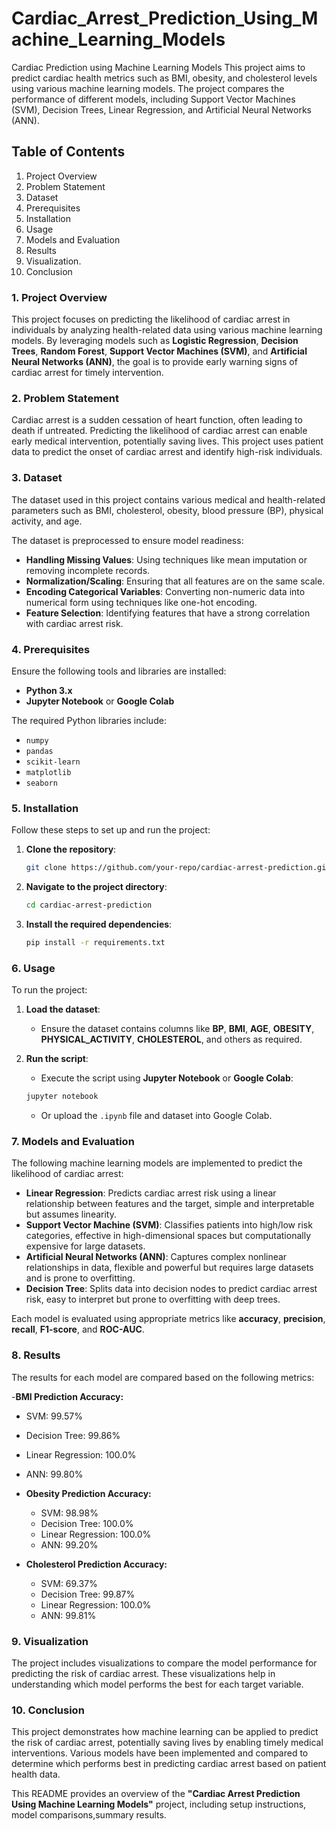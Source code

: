 # Cardiac_Arrest_Prediction_Using_Machine_Learning_Models

Cardiac Prediction using Machine Learning Models This project aims to predict cardiac health metrics such as BMI, obesity, and cholesterol levels using various machine learning models. The project compares the performance of different models, including Support Vector Machines (SVM), Decision Trees, Linear Regression, and Artificial Neural Networks (ANN).

## Table of Contents
1. Project Overview
2. Problem Statement
3. Dataset
4. Prerequisites
5. Installation
6. Usage
7. Models and Evaluation
8. Results
9. Visualization.
10. Conclusion


### 1. Project Overview
This project focuses on predicting the likelihood of cardiac arrest in individuals by analyzing health-related data using various machine learning models. By leveraging models such as **Logistic Regression**, **Decision Trees**, **Random Forest**, **Support Vector Machines (SVM)**, and **Artificial Neural Networks (ANN)**, the goal is to provide early warning signs of cardiac arrest for timely intervention.


### 2. Problem Statement
Cardiac arrest is a sudden cessation of heart function, often leading to death if untreated. Predicting the likelihood of cardiac arrest can enable early medical intervention, potentially saving lives. This project uses patient data to predict the onset of cardiac arrest and identify high-risk individuals.



### 3. Dataset
The dataset used in this project contains various medical and health-related parameters such as BMI, cholesterol, obesity, blood pressure (BP), physical activity, and age. 

The dataset is preprocessed to ensure model readiness:
- **Handling Missing Values**: Using techniques like mean imputation or removing incomplete records.
- **Normalization/Scaling**: Ensuring that all features are on the same scale.
- **Encoding Categorical Variables**: Converting non-numeric data into numerical form using techniques like one-hot encoding.
- **Feature Selection**: Identifying features that have a strong correlation with cardiac arrest risk.


### 4. Prerequisites
Ensure the following tools and libraries are installed:
- **Python 3.x**
- **Jupyter Notebook** or **Google Colab**

The required Python libraries include:
- `numpy`
- `pandas`
- `scikit-learn`
- `matplotlib`
- `seaborn`


### 5. Installation
Follow these steps to set up and run the project:

1. **Clone the repository**:
   ```bash
   git clone https://github.com/your-repo/cardiac-arrest-prediction.git
   ```
2. **Navigate to the project directory**:
   ```bash
   cd cardiac-arrest-prediction
   ```
3. **Install the required dependencies**:
   ```bash
   pip install -r requirements.txt
   ```


### 6. Usage
To run the project:

1. **Load the dataset**:
   - Ensure the dataset contains columns like **BP**, **BMI**, **AGE**, **OBESITY**, **PHYSICAL_ACTIVITY**, **CHOLESTEROL**, and others as required.

2. **Run the script**:
   - Execute the script using **Jupyter Notebook** or **Google Colab**:
   ```bash
   jupyter notebook
   ```
   - Or upload the `.ipynb` file and dataset into Google Colab.


### 7. Models and Evaluation
The following machine learning models are implemented to predict the likelihood of cardiac arrest:

- **Linear Regression**: Predicts cardiac arrest risk using a linear relationship between features and the target, simple and interpretable but assumes linearity.
- **Support Vector Machine (SVM)**: Classifies patients into high/low risk categories, effective in high-dimensional spaces but computationally expensive for large datasets.
- **Artificial Neural Networks (ANN)**: Captures complex nonlinear relationships in data, flexible and powerful but requires large datasets and is prone to overfitting.
- **Decision Tree**: Splits data into decision nodes to predict cardiac arrest risk, easy to interpret but prone to overfitting with deep trees.

Each model is evaluated using appropriate metrics like **accuracy**, **precision**, **recall**, **F1-score**, and **ROC-AUC**.


### 8. Results
The results for each model are compared based on the following metrics:

-**BMI Prediction Accuracy:**
  - SVM: 99.57%
  - Decision Tree: 99.86%
  - Linear Regression: 100.0%
  - ANN: 99.80%

- **Obesity Prediction Accuracy:**
  - SVM: 98.98%
  - Decision Tree: 100.0% 
  - Linear Regression: 100.0%
  - ANN: 99.20%

- **Cholesterol Prediction Accuracy:**
   - SVM: 69.37%
   - Decision Tree: 99.87%
   - Linear Regression: 100.0%
   - ANN: 99.81%


### 9. Visualization
The project includes visualizations to compare the model performance for predicting the risk of cardiac arrest.
These visualizations help in understanding which model performs the best for each target variable.


### 10. Conclusion
This project demonstrates how machine learning can be applied to predict the risk of cardiac arrest, potentially saving lives by enabling timely medical interventions. Various models have been implemented and compared to determine which performs best in predicting cardiac arrest based on patient health data.


This README provides an overview of the **"Cardiac Arrest Prediction Using Machine Learning Models"** project, including setup instructions, model comparisons,summary results.
